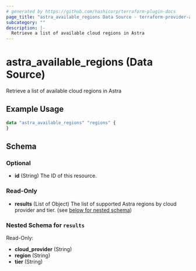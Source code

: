 ```yaml
---
# generated by https://github.com/hashicorp/terraform-plugin-docs
page_title: "astra_available_regions Data Source - terraform-provider-astra"
subcategory: ""
description: |-
  Retrieve a list of available cloud regions in Astra
---
```


# astra_available_regions (Data Source)

Retrieve a list of available cloud regions in Astra

## Example Usage

```terraform
data "astra_available_regions" "regions" {
}
```

<!-- schema generated by tfplugindocs -->
## Schema

### Optional

- **id** (String) The ID of this resource.

### Read-Only

- **results** (List of Object) The list of supported Astra regions by cloud provider and tier. (see [below for nested schema](#nestedatt--results))

<a id="nestedatt--results"></a>
### Nested Schema for `results`

Read-Only:

- **cloud_provider** (String)
- **region** (String)
- **tier** (String)


